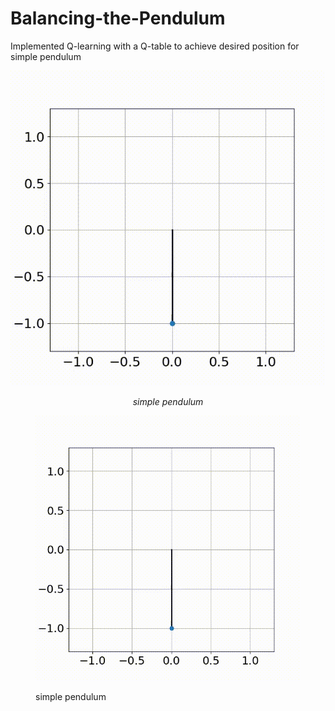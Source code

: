 # Balancing-the-Pendulum
Implemented Q-learning with a Q-table to achieve desired position for simple pendulum

<p align = 'center'>
<img src ='assets/pendulum.gif' alt>
</p>   
<p align = 'center'>  
<em>simple pendulum</em>
</p> 

<figure>
  <p align = 'center'>
  <img src="assets/pendulum.gif" alt="pendulum simulation"/>
  <figcaption>simple pendulum</figcaption>
  </p>   
</figure>
  
